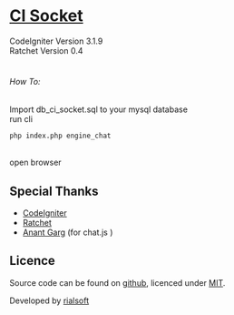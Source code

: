 # [CI Socket](https://github.com/rialsoft/ci_socket)

CodeIgniter Version 3.1.9 <br/>
Ratchet Version 0.4<br/>
<br/>
######  How To:
Import db_ci_socket.sql to your mysql database<br/>
run cli <br/>
```
php index.php engine_chat
```
<br/>
open browser

## Special Thanks
* [CodeIgniter](http://codeigniter.com)
* [Ratchet](http://socketo.me)
* [Anant Garg](http://anantgarg.com) (for chat.js )

## Licence

Source code can be found on [github](https://github.com/rialsoft/ci_socket), licenced under [MIT](http://opensource.org/licenses/mit-license.php).

Developed by [rialsoft](http://about.me/sahrial)
